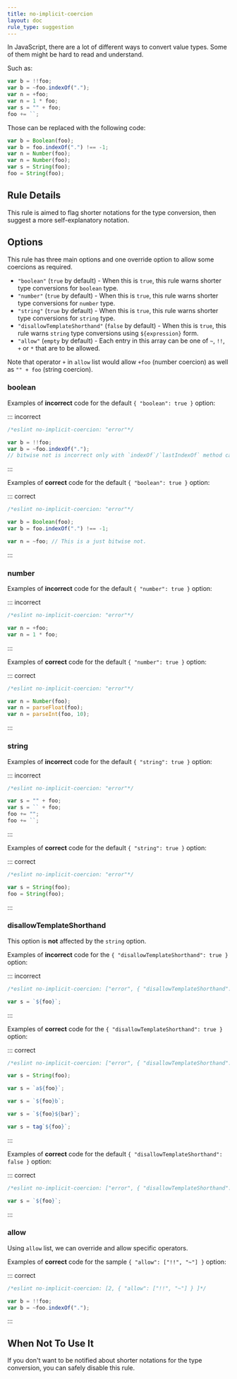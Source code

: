 ```yaml
---
title: no-implicit-coercion
layout: doc
rule_type: suggestion
---
```




In JavaScript, there are a lot of different ways to convert value types.
Some of them might be hard to read and understand.

Such as:

```js
var b = !!foo;
var b = ~foo.indexOf(".");
var n = +foo;
var n = 1 * foo;
var s = "" + foo;
foo += ``;
```

Those can be replaced with the following code:

```js
var b = Boolean(foo);
var b = foo.indexOf(".") !== -1;
var n = Number(foo);
var n = Number(foo);
var s = String(foo);
foo = String(foo);
```

## Rule Details

This rule is aimed to flag shorter notations for the type conversion, then suggest a more self-explanatory notation.

## Options

This rule has three main options and one override option to allow some coercions as required.

* `"boolean"` (`true` by default) - When this is `true`, this rule warns shorter type conversions for `boolean` type.
* `"number"` (`true` by default) - When this is `true`, this rule warns shorter type conversions for `number` type.
* `"string"` (`true` by default) - When this is `true`, this rule warns shorter type conversions for `string` type.
* `"disallowTemplateShorthand"` (`false` by default) - When this is `true`, this rule warns `string` type conversions using `${expression}` form.
* `"allow"` (`empty` by default) - Each entry in this array can be one of `~`, `!!`, `+` or `*` that are to be allowed.

Note that operator `+` in `allow` list would allow `+foo` (number coercion) as well as `"" + foo` (string coercion).

### boolean

Examples of **incorrect** code for the default `{ "boolean": true }` option:

::: incorrect

```js
/*eslint no-implicit-coercion: "error"*/

var b = !!foo;
var b = ~foo.indexOf(".");
// bitwise not is incorrect only with `indexOf`/`lastIndexOf` method calling.
```

:::

Examples of **correct** code for the default `{ "boolean": true }` option:

::: correct

```js
/*eslint no-implicit-coercion: "error"*/

var b = Boolean(foo);
var b = foo.indexOf(".") !== -1;

var n = ~foo; // This is a just bitwise not.
```

:::

### number

Examples of **incorrect** code for the default `{ "number": true }` option:

::: incorrect

```js
/*eslint no-implicit-coercion: "error"*/

var n = +foo;
var n = 1 * foo;
```

:::

Examples of **correct** code for the default `{ "number": true }` option:

::: correct

```js
/*eslint no-implicit-coercion: "error"*/

var n = Number(foo);
var n = parseFloat(foo);
var n = parseInt(foo, 10);
```

:::

### string

Examples of **incorrect** code for the default `{ "string": true }` option:

::: incorrect

```js
/*eslint no-implicit-coercion: "error"*/

var s = "" + foo;
var s = `` + foo;
foo += "";
foo += ``;
```

:::

Examples of **correct** code for the default `{ "string": true }` option:

::: correct

```js
/*eslint no-implicit-coercion: "error"*/

var s = String(foo);
foo = String(foo);
```

:::

### disallowTemplateShorthand

This option is **not** affected by the `string` option.

Examples of **incorrect** code for the `{ "disallowTemplateShorthand": true }` option:

::: incorrect

```js
/*eslint no-implicit-coercion: ["error", { "disallowTemplateShorthand": true }]*/

var s = `${foo}`;
```

:::

Examples of **correct** code for the `{ "disallowTemplateShorthand": true }` option:

::: correct

```js
/*eslint no-implicit-coercion: ["error", { "disallowTemplateShorthand": true }]*/

var s = String(foo);

var s = `a${foo}`;

var s = `${foo}b`;

var s = `${foo}${bar}`;

var s = tag`${foo}`;
```

:::

Examples of **correct** code for the default `{ "disallowTemplateShorthand": false }` option:

::: correct

```js
/*eslint no-implicit-coercion: ["error", { "disallowTemplateShorthand": false }]*/

var s = `${foo}`;
```

:::

### allow

Using `allow` list, we can override and allow specific operators.

Examples of **correct** code for the sample `{ "allow": ["!!", "~"] }` option:

::: correct

```js
/*eslint no-implicit-coercion: [2, { "allow": ["!!", "~"] } ]*/

var b = !!foo;
var b = ~foo.indexOf(".");
```

:::

## When Not To Use It

If you don't want to be notified about shorter notations for the type conversion, you can safely disable this rule.

